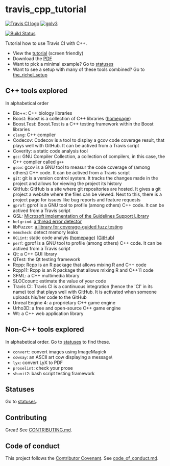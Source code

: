 # travis_cpp_tutorial

[![Travis CI logo](TravisCI.png)](https://travis-ci.org)
[![gplv3](http://www.gnu.org/graphics/gplv3-88x31.png)](http://www.gnu.org/licenses/gpl.html)

[![Build Status](https://travis-ci.org/richelbilderbeek/travis_cpp_tutorial.svg?branch=master)](https://travis-ci.org/richelbilderbeek/travis_cpp_tutorial)

Tutorial how to use Travis CI with C++.

 * View the [tutorial](tutorial.md) (screen friendly)
 * Download the [PDF](travis_cpp_tutorial.pdf)
 * Want to pick a minimal example? Go to [statuses](statuses.md) 
 * Want to see a setup with many of these tools combined? Go to [the_richel_setup](https://github.com/richelbilderbeek/the_richel_setup)

## C++ tools explored

In alphabetical order

 * Bio++: C++ biology libraries 
 * Boost: Boost is a collection of C++ libraries ([homepage](http://www.boost.org/))
 * Boost.Test: Boost.Test is a C++ testing framework within the Boost libraries
 * `clang`: C++ compiler
 * Codecov: Codecov is a tool to display a gcov code coverage result, that plays well with GitHub. It can be actived from a Travis script
 * Coverity: a static code analysis tool
 * `gcc`: GNU Compiler Collection, a collection of compilers, in this case, the C++ compiler called `g++`
 * `gcov`: gcov is a GNU tool to measur the code coverage of (among others) C++ code. It can be actived from a Travis script
 * `git`: git is a version control system. It tracks the changes made in the project and allows for viewing the project its history
 * GitHub: GitHub is a site where git repositories are hosted. It gives a git project a website where the files can be viewed. Next to this, there is a project page for issues like bug reports and feature requests
 * `gprof`: gprof is a GNU tool to profile (among others) C++ code. It can be actived from a Travis script
 * GSL: [Microsoft implementation of the Guidelines Support Library](https://github.com/Microsoft/GSL)
 * `helgrind`: [a thread error detector](http://valgrind.org/docs/manual/hg-manual.html)
 * libFuzzer: [a library for coverage-guided fuzz testing](http://llvm.org/docs/LibFuzzer.html)
 * `memcheck`: detect memory leaks
 * `OCLint`: static code analyis ([homepage](http://oclint.org/)) ([GitHub](https://github.com/oclint/oclint))
 * `perf`: gprof is a GNU tool to profile (among others) C++ code. It can be actived from a Travis script
 * Qt: a C++ GUI library
 * QTest: the Qt testing framework
 * Rcpp: Rcpp is an R package that allows mixing R and C++ code
 * Rcpp11: Rcpp is an R package that allows mixing R and C++11 code
 * SFML: a C++ multimedia library
 * SLOCcount: estimate the value of your code
 * Travis CI: Travis CI is a continuous integration (hence the 'CI' in its name) tool that plays well with GitHub. It is activated when someone uploads his/her code to the GitHub
 * Unreal Engine 4: a proprietary C++ game engine
 * Urho3D: a free and open-source C++ game engine
 * Wt: a C++ web application library

## Non-C++ tools explored

In alphabetical order. Go to [statuses](statuses.md) to find these.

 * `convert`: convert images using ImageMagick
 * `cowsay`: an ASCII art cow displaying a message\
 * `lyx`: convert LyX to PDF
 * `proselint`: check your prose
 * `shunit2`: bash script testing framework

## Statuses

Go to [statuses](statuses.md).

## Contributing 

Great! See [CONTRIBUTING.md](CONTRIBUTING.md).

## Code of conduct

This project follows the [Contributor Covenant](http://contributor-covenant.org). See [code_of_conduct.md](code_of_conduct.md).
